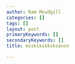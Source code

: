 ```yaml
---
author: Ram Moudgill
categories: []
tags: []
layout: post
primaryKeywords: []
secondaryKeywords: []
title: msskskskksksansn

---
```


